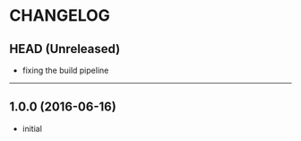 CHANGELOG
=========

## HEAD (Unreleased)
* fixing the build pipeline

--------------------

## 1.0.0 (2016-06-16)
* initial

